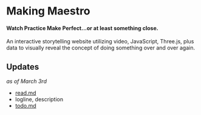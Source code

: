 # Making Maestro
#### Watch Practice Make Perfect...or at least something close.
An interactive storytelling website utilizing video, JavaScript, Three.js, plus data to visually reveal the concept of doing something over and over again.

## Updates
_as of March 3rd_

- [read.md](https://github.com/billimarie/making-maestro/blob/master/README.md)
- logline, description
- [todo.md](https://github.com/billimarie/making-maestro/blob/master/TODO.md)
